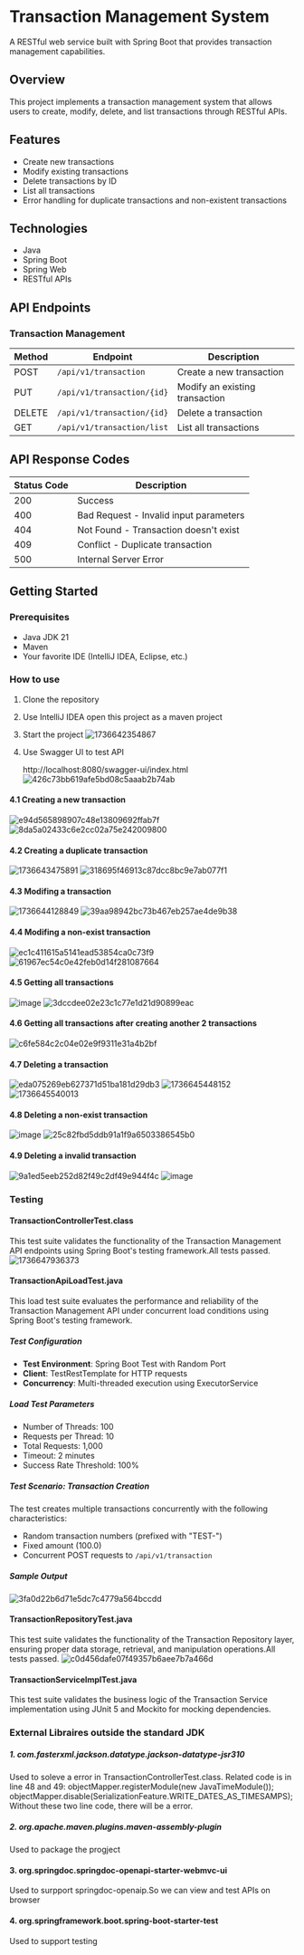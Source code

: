 # Transaction Management System

A RESTful web service built with Spring Boot that provides transaction management capabilities.

## Overview

This project implements a transaction management system that allows users to create, modify, delete, and list transactions through RESTful APIs.

## Features

- Create new transactions
- Modify existing transactions
- Delete transactions by ID
- List all transactions
- Error handling for duplicate transactions and non-existent transactions

## Technologies

- Java
- Spring Boot
- Spring Web
- RESTful APIs

## API Endpoints

### Transaction Management

| Method | Endpoint | Description |
|--------|----------|-------------|
| POST | `/api/v1/transaction` | Create a new transaction |
| PUT | `/api/v1/transaction/{id}` | Modify an existing transaction |
| DELETE | `/api/v1/transaction/{id}` | Delete a transaction |
| GET | `/api/v1/transaction/list` | List all transactions |

## API Response Codes

| Status Code | Description |
|-------------|-------------|
| 200 | Success |
| 400 | Bad Request - Invalid input parameters |
| 404 | Not Found - Transaction doesn't exist |
| 409 | Conflict - Duplicate transaction |
| 500 | Internal Server Error |

## Getting Started

### Prerequisites

- Java JDK 21
- Maven
- Your favorite IDE (IntelliJ IDEA, Eclipse, etc.)

### How to use

1. Clone the repository
2. Use IntelliJ IDEA open this project as a maven project
3. Start the project
   ![1736642354867](https://github.com/user-attachments/assets/7204d206-a9b2-4904-911b-cf701f3e92fe)

4. Use Swagger UI to test API
   
   http://localhost:8080/swagger-ui/index.html
   ![426c73bb619afe5bd08c5aaab2b74ab](https://github.com/user-attachments/assets/38d33cbf-7713-45c3-8205-8471eeb64150)

   
#### 4.1 Creating a new transaction  
![e94d565898907c48e13809692ffab7f](https://github.com/user-attachments/assets/7a58fd71-d002-4f32-b5a3-87c603245303)
![8da5a02433c6e2cc02a75e242009800](https://github.com/user-attachments/assets/ddfdf809-0ba2-48c9-bc45-6b92caa9b2a0)

#### 4.2 Creating a duplicate transaction
![1736643475891](https://github.com/user-attachments/assets/c3a39d58-047d-4134-8e35-0709933d12f3)
![318695f46913c87dcc8bc9e7ab077f1](https://github.com/user-attachments/assets/315b5cb8-bedb-47bf-abb9-2dfef1d592a2)

#### 4.3 Modifing a transaction
![1736644128849](https://github.com/user-attachments/assets/367b70da-df9d-4b4f-b344-de6cae632c4d)
![39aa98942bc73b467eb257ae4de9b38](https://github.com/user-attachments/assets/c635f455-278e-44b1-919f-acb52b1ccc87)

#### 4.4 Modifing a non-exist transaction
![ec1c411615a5141ead53854ca0c73f9](https://github.com/user-attachments/assets/1ad90983-d47e-4941-a9fa-a18b6bb4a1b6)
![61967ec54c0e42feb0d14f281087664](https://github.com/user-attachments/assets/80b01683-113d-4ddf-be54-6147a4460994)

#### 4.5 Getting all transactions
![image](https://github.com/user-attachments/assets/56657b57-75b3-4a92-94dc-da327ca65b86)
![3dccdee02e23c1c77e1d21d90899eac](https://github.com/user-attachments/assets/37088cd3-df96-4ae2-ab6e-23511813f1cd)

#### 4.6 Getting all transactions after creating another 2 transactions
![c6fe584c2c04e02e9f9311e31a4b2bf](https://github.com/user-attachments/assets/7d6e4108-364a-49f0-979c-c06ad924f115)

#### 4.7 Deleting a transaction
![eda075269eb627371d51ba181d29db3](https://github.com/user-attachments/assets/63fbd8e3-8dcb-44f4-9c98-78b86efc3043)
![1736645448152](https://github.com/user-attachments/assets/03f7667b-7094-4af2-82ad-0f78e9ff22a4)
![1736645540013](https://github.com/user-attachments/assets/e6f71968-5efb-4d67-92ce-2014c489f651)

#### 4.8 Deleting a non-exist transaction
![image](https://github.com/user-attachments/assets/3e04a684-065f-4e4e-a85d-7219ff07a308)
![25c82fbd5ddb91a1f9a6503386545b0](https://github.com/user-attachments/assets/83a542da-39a9-4197-a1fd-9cdc7fa57053)


#### 4.9 Deleting a invalid transaction
![9a1ed5eeb252d82f49c2df49e944f4c](https://github.com/user-attachments/assets/73b74acc-636d-48a3-a457-b9812b7251dc)
![image](https://github.com/user-attachments/assets/dc0a3494-d2f2-4272-932b-f44816b62786)

### Testing
#### TransactionControllerTest.class
This test suite validates the functionality of the Transaction Management API endpoints using Spring Boot's testing framework.All tests passed.
![1736647936373](https://github.com/user-attachments/assets/083bb9d4-88cc-4c8d-8d5b-6f47acbb5e3d)

#### TransactionApiLoadTest.java
This load test suite evaluates the performance and reliability of the Transaction Management API under concurrent load conditions using Spring Boot's testing framework.
##### Test Configuration
- **Test Environment**: Spring Boot Test with Random Port
- **Client**: TestRestTemplate for HTTP requests
- **Concurrency**: Multi-threaded execution using ExecutorService
##### Load Test Parameters
- Number of Threads: 100
- Requests per Thread: 10
- Total Requests: 1,000
- Timeout: 2 minutes
- Success Rate Threshold: 100%
##### Test Scenario: Transaction Creation
The test creates multiple transactions concurrently with the following characteristics:
- Random transaction numbers (prefixed with "TEST-")
- Fixed amount (100.0)
- Concurrent POST requests to `/api/v1/transaction`
##### Sample Output
![3fa0d22b6d71e5dc7c4779a564bccdd](https://github.com/user-attachments/assets/b12aedfe-c2fd-422f-b6b3-de7921aedf4f) 

#### TransactionRepositoryTest.java
This test suite validates the functionality of the Transaction Repository layer, ensuring proper data storage, retrieval, and manipulation operations.All tests passed.
![c0d456dafe07f49357b6aee7b7a466d](https://github.com/user-attachments/assets/4fdd9def-cf91-4eed-a38c-a801f792350b)

#### TransactionServiceImplTest.java
This test suite validates the business logic of the Transaction Service implementation using JUnit 5 and Mockito for mocking dependencies.

### External Libraires outside the standard JDK
##### 1. com.fasterxml.jackson.datatype.jackson-datatype-jsr310
Used to soleve a error in TransactionControllerTest.class. Related code is in line 48 and 49:
    objectMapper.registerModule(new JavaTimeModule());
    objectMapper.disable(SerializationFeature.WRITE_DATES_AS_TIMESAMPS);
Without these two line code, there will be a error.
##### 2. org.apache.maven.plugins.maven-assembly-plugin
Used to package the progject
#### 3. org.springdoc.springdoc-openapi-starter-webmvc-ui
Used to surpport springdoc-openaip.So we can view and test APIs on browser
#### 4. org.springframework.boot.spring-boot-starter-test
Used to support testing


